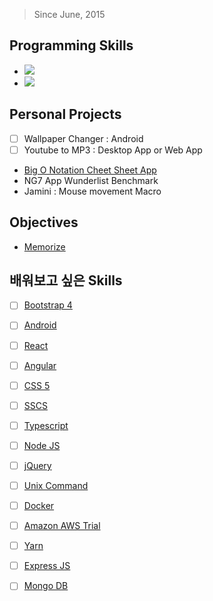 > Since June, 2015
## Programming Skills
- ![](https://angular.io/assets/images/favicons/favicon-32x32.png)
- ![](https://ngrx.io/assets/images/favicons/favicon-32x32.png)

## Personal Projects
- [ ] Wallpaper Changer : Android
- [ ] Youtube to MP3 : Desktop App or Web App
* [Big O Notation Cheet Sheet App](https://github.com/deadmeats/Big-O-Sheet)
* NG7 App Wunderlist Benchmark
* Jamini : Mouse movement Macro

## Objectives
- [Memorize](https://www.geeksforgeeks.org/must-do-coding-questions-for-companies-like-amazon-microsoft-adobe/)

## 배워보고 싶은 Skills
- [ ] [Bootstrap 4]() 
- [ ] [Android]()
- [ ] [React]()
- [ ] [Angular]()
- [ ] [CSS 5]()
- [ ] [SSCS]()
- [ ] [Typescript]()
- [ ] [Node JS]()
- [ ] [jQuery]()
- [ ] [Unix Command]()
- [ ] [Docker]()
- [ ] [Amazon AWS Trial]()
- [ ] [Yarn]()
- [ ] [Express JS](https://expressjs.com/)
- [ ] [Mongo DB](https://www.mongodb.com/)

